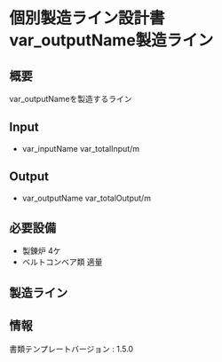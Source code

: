 # 個別製造ライン設計書 var_outputName製造ライン

## 概要
var_outputNameを製造するライン

## Input
- var_inputName var_totalInput/m

## Output
- var_outputName var_totalOutput/m

## 必要設備
- 製錬炉 4ケ
- ベルトコンベア類 適量


## 製造ライン


## 情報
書類テンプレートバージョン : 1.5.0
